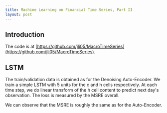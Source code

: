 ```yaml
---
title: Machine Learning on Financial Time Series, Part II 
layout: post
---
```


<script type="text/javascript" src="https://cdn.mathjax.org/mathjax/latest/MathJax.js?config=TeX-AMS-MML_HTMLorMML"></script>
<script type="text/x-mathjax-config">MathJax.Hub.Config({tex2jax: {inlineMath: [['$','$'], ['\\(','\\)']]}});</script>

## Introduction 
The code is at [https://github.com/jli05/MacroTimeSeries](https://github.com/jli05/MacroTimeSeries).

## LSTM
The train/validation data is obtained as for the Denoising Auto-Encoder. We train a simple LSTM with 5 units for the c and h cells respectively. At each time step, we do linear transform of the h cell content to predict next day's observation. The loss is measured by the MSRE overall.

We can observe that the MSRE is roughly the same as for the Auto-Encoder.
